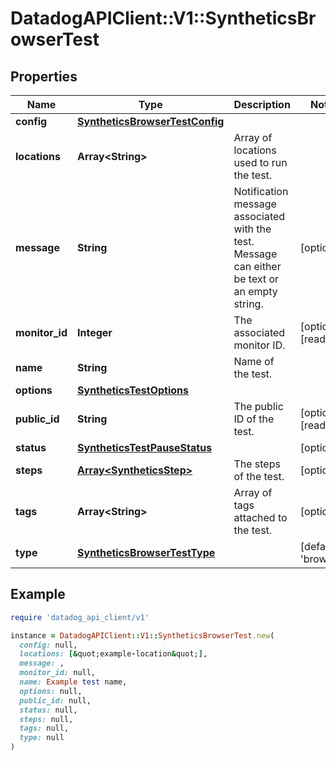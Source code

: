 # DatadogAPIClient::V1::SyntheticsBrowserTest

## Properties

| Name           | Type                                                              | Description                                                                                   | Notes                          |
| -------------- | ----------------------------------------------------------------- | --------------------------------------------------------------------------------------------- | ------------------------------ |
| **config**     | [**SyntheticsBrowserTestConfig**](SyntheticsBrowserTestConfig.md) |                                                                                               |                                |
| **locations**  | **Array&lt;String&gt;**                                           | Array of locations used to run the test.                                                      |                                |
| **message**    | **String**                                                        | Notification message associated with the test. Message can either be text or an empty string. | [optional]                     |
| **monitor_id** | **Integer**                                                       | The associated monitor ID.                                                                    | [optional][readonly]           |
| **name**       | **String**                                                        | Name of the test.                                                                             |                                |
| **options**    | [**SyntheticsTestOptions**](SyntheticsTestOptions.md)             |                                                                                               |                                |
| **public_id**  | **String**                                                        | The public ID of the test.                                                                    | [optional][readonly]           |
| **status**     | [**SyntheticsTestPauseStatus**](SyntheticsTestPauseStatus.md)     |                                                                                               | [optional]                     |
| **steps**      | [**Array&lt;SyntheticsStep&gt;**](SyntheticsStep.md)              | The steps of the test.                                                                        | [optional]                     |
| **tags**       | **Array&lt;String&gt;**                                           | Array of tags attached to the test.                                                           | [optional]                     |
| **type**       | [**SyntheticsBrowserTestType**](SyntheticsBrowserTestType.md)     |                                                                                               | [default to &#39;browser&#39;] |

## Example

```ruby
require 'datadog_api_client/v1'

instance = DatadogAPIClient::V1::SyntheticsBrowserTest.new(
  config: null,
  locations: [&quot;example-location&quot;],
  message: ,
  monitor_id: null,
  name: Example test name,
  options: null,
  public_id: null,
  status: null,
  steps: null,
  tags: null,
  type: null
)
```
